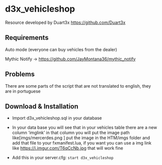 # d3x_vehicleshop
Resource developed by Duart3x https://github.com/Duart3x

## Requirements

Auto mode (everyone can buy vehicles from the dealer)

Mythic Notify -> https://github.com/JayMontana36/mythic_notify

## Problems

There are some parts of the script that are not translated to english, they are in portuguese

## Download & Installation

- Import d3x_vehicleshop.sql in your database
- In your data base you will see that in your vehicles table there are a new column ‘imglink’ in that column you will put the image path like[imgs/mercerdes.png ] put the image in the HTM/imgs folder and add that file to your fxmanifest.lua, if you want you can use a img link like https://i.imgur.com/T6qCcNb.jpg that will work fine

- Add this in your server.cfg:
```start d3x_vehicleshop```
